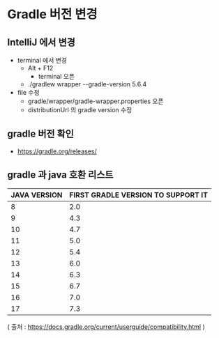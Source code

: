 # Gradle 버전 변경

## IntelliJ 에서 변경
- terminal 에서 변경
    - Alt + F12 
        - terminal 오픈
    - ./gradlew wrapper --gradle-version 5.6.4
- file 수정
    - gradle/wrapper/gradle-wrapper.properties 오픈
    - distributionUrl 의 gradle version 수정

## gradle 버전 확인
- https://gradle.org/releases/

## gradle 과 java 호환 리스트

|JAVA VERSION | FIRST GRADLE VERSION TO SUPPORT IT |
| -- | -- | 
| 8	    | 2.0
| 9	    | 4.3
| 10	| 4.7
| 11	| 5.0
| 12	| 5.4
| 13	| 6.0
| 14	| 6.3
| 15	| 6.7
| 16	| 7.0
| 17	| 7.3
( 출처 : https://docs.gradle.org/current/userguide/compatibility.html )